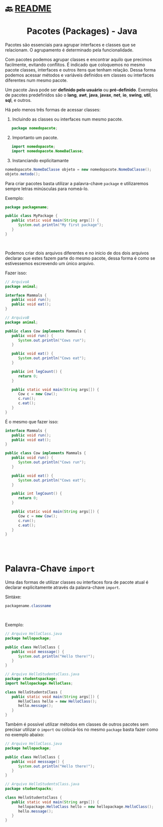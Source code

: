 # :back: [README](../../../README.md#programming-languages)

<h1 align="center">
   Pacotes (Packages) - Java
</h1>

Pacotes são essenciais para agrupar interfaces e classes que se relacionam. O agrupamento é determinado pela funcionalidade.

Com pacotes podemos agrupar classes e encontrar aquilo que precimos facilmente, evitando conflitos. É indicado que coloquemos no mesmo pacote classes, interfaces e outros itens que tenham relação. Dessa forma podemos acessar métodos e variáveis definidos em classes ou interfaces diferentes num mesmo pacote.

Um pacote Java pode ser **definido pelo usuário** ou **pré-definido**. Exemplos de pacotes predefinidos são o **lang**, **awt**, **java**, **javax**, **net**, **io**, **swing**, **util**, **sql**, e outros.

Há pelo menos três formas de acessar classes:
1. Incluindo as classes ou interfaces num mesmo pacote. 
```java
   package nomedopacote;
```
2. Importanto um pacote.
```java
   import nomedopacote;
   import nomedopacote.NomeDaClasse;
```
3. Instanciando explicitamante
```java
nomedopacote.NomeDaClasse objeto = new nomedopacote.NomeDaClasse();
objeto.metodo();
```

Para criar pacotes basta utilizar a palavra-chave `package` e utilizaremos sempre letras minúsculas para nomeá-lo.

Exemplo:

```java
package packagename;

public class MyPackage {
   public static void main(String args[]) {
      System.out.println("My first package");
   }
}
```

<br>

Podemos criar dois arquivos diferentes e no inicio de dos dois arquivos declarar que estes fazem parte do mesmo pacote, dessa forma é como se estivessemos escrevendo um único arquivo.

Fazer isso:

```java
// ArquivoA
package animal;

interface Mammals {
   public void run();
   public void eat();
}
```

```java
// ArquivoB
package animal;

public class Cow implements Mammals {
   public void run() {
      System.out.println("Cows run");
   }

   public void eat() {
      System.out.println("Cows eat");
   }

   public int legCount() {
      return 0;
   }

   public static void main(String args[]) {
      Cow c = new Cow();
      c.run();
      c.eat();
   }
}
```

É o mesmo que fazer isso:

```java
interface Mammals {
   public void run();
   public void eat();
}

public class Cow implements Mammals {
   public void run() {
      System.out.println("Cows run");
   }

   public void eat() {
      System.out.println("Cows eat");
   }

   public int legCount() {
      return 0;
   }

   public static void main(String args[]) {
      Cow c = new Cow();
      c.run();
      c.eat();
   }
}
```

<br>
<br>

# Palavra-Chave `import`
Uma das formas de utilizar classes ou interfaces fora de pacote atual é declarar explicitamente através da palavra-chave `import`.

Sintáxe:

```java
packagename.classname
```

<br>

Exemplo:

```java
// Arquivo HelloClass.java
package hellopackage;

public class HelloClass {
   public void messsage() {
      System.out.println("Hello there!");
   }
}
```

```java
// Arquivo HelloStudentsClass.java
package studentspackage;
import hellopackage.HelloClass;

class HelloStudentsClass {
   public static void main(String args[]) {
      HelloClass hello = new HelloClass();
      hello.message();
   }
}
```

Também é possível utilizar métodos em classes de outros pacotes sem precisar utilizar o `import` ou colocá-los no mesmo `package` basta fazer como no exemplo abaixo:

```java
// Arquivo HelloClass.java
package hellopackage;

public class HelloClass {
   public void messsage() {
      System.out.println("Hello there!");
   }
}
```

```java
// Arquivo HelloStudentsClass.java
package studentspacks;

class HelloStudentsClass {
   public static void main(String args[]) {
      hellopackage.HelloClass hello = new hellopackage.HelloClass();
      hello.message();
   }
}
```
















